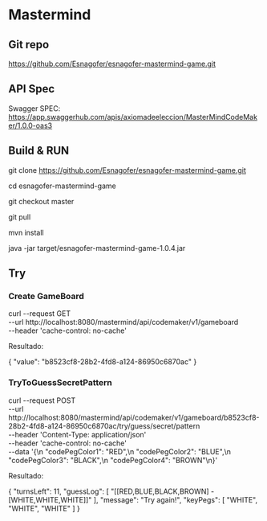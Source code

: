 # Mastermind

## Git repo

https://github.com/Esnagofer/esnagofer-mastermind-game.git

## API Spec

Swagger SPEC: https://app.swaggerhub.com/apis/axiomadeeleccion/MasterMindCodeMaker/1.0.0-oas3

## Build & RUN

git clone https://github.com/Esnagofer/esnagofer-mastermind-game.git

cd esnagofer-mastermind-game

git checkout master

git pull

mvn install

java -jar target/esnagofer-mastermind-game-1.0.4.jar


## Try

### Create GameBoard

curl --request GET \
  --url http://localhost:8080/mastermind/api/codemaker/v1/gameboard \
  --header 'cache-control: no-cache'
  
Resultado:

{
    "value": "b8523cf8-28b2-4fd8-a124-86950c6870ac"
}

### TryToGuessSecretPattern

curl --request POST \
  --url http://localhost:8080/mastermind/api/codemaker/v1/gameboard/b8523cf8-28b2-4fd8-a124-86950c6870ac/try/guess/secret/pattern \
  --header 'Content-Type: application/json' \
  --header 'cache-control: no-cache' \
  --data '{\n	"codePegColor1": "RED",\n	"codePegColor2": "BLUE",\n	"codePegColor3": "BLACK",\n	"codePegColor4": "BROWN"\n}'

Resultado:

{
    "turnsLeft": 11,
    "guessLog": [
        "[[RED,BLUE,BLACK,BROWN] - [WHITE,WHITE,WHITE]]"
    ],
    "message": "Try again!",
    "keyPegs": [
        "WHITE",
        "WHITE",
        "WHITE"
    ]
}
 
